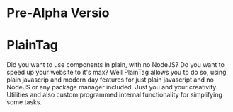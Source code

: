 # Pre-Alpha Versio
# PlainTag
Did you want to use components in plain, with no NodeJS?
Do you want to speed up your website to it's max?
Well PlainTag allows you to do so, using plain javascrip and modern day features for just plain javascript and no NodeJS or any package manager included. Just you and your creativity. Utilities and also custom programmed internal functionality for simplifying some tasks.
